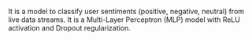 It is a model to classify user sentiments (positive, negative, neutral) from live data streams. It is a Multi-Layer Perceptron (MLP) model with ReLU activation and Dropout regularization.
